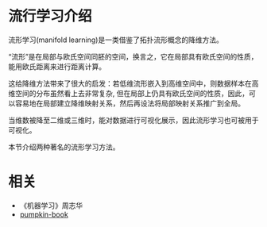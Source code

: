 
# 流行学习介绍

流形学习(manifold learning)是一类借鉴了拓扑流形概念的降维方法。


“流形”是在局部与欧氏空间同胚的空间，换言之，它在局部具有欧氏空间的性质，能用欧氏距离来进行距离计算。

这给降维方法带来了很大的启发：若低维流形嵌入到高维空间中，则数据样本在高维空间的分布虽然看上去非常复杂, 但在局部上仍具有欧氏空间的性质，因此，可以容易地在局部建立降维映射关系，然后再设法将局部映射关系推广到全局。

当维数被降至二维或三维时，能对数据进行可视化展示，因此流形学习也可被用于可视化。


本节介绍两种著名的流形学习方法。






# 相关

- 《机器学习》周志华
- [pumpkin-book](https://github.com/datawhalechina/pumpkin-book)
